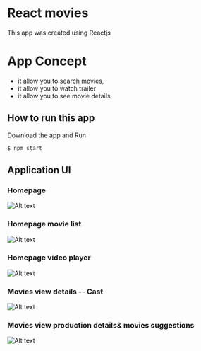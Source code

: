  # React movies
This app was created using Reactjs


 # App Concept
<ul>
 <li>it allow you to search movies,</li>
 <li>it allow you to watch trailer</li>
  <li>it allow you to see movie details</li>
</ul>

## How to run this app

Download the app and Run
```bash
$ npm start
```
 
 ## Application UI

### Homepage
![Alt text](src/assets/homepage.png "Home" )

### Homepage movie list
![Alt text](src/assets/homepage3.png "Home" )


### Homepage video player
![Alt text](src/assets/homepage2.png "Home" )

### Movies view details -- Cast
![Alt text](src/assets/homepage5.png "Home" )

### Movies view production details& movies suggestions
![Alt text](src/assets/homepage6.png "Home" )

 